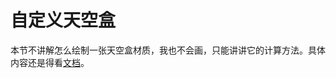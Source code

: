 # 自定义天空盒

本节不讲解怎么绘制一张天空盒材质，我也不会画，只能讲讲它的计算方法。具体内容还是得看[文档](https://www.mcbbs.net/forum.php?mod=redirect&goto=findpost&ptid=896135&pid=15608525)。